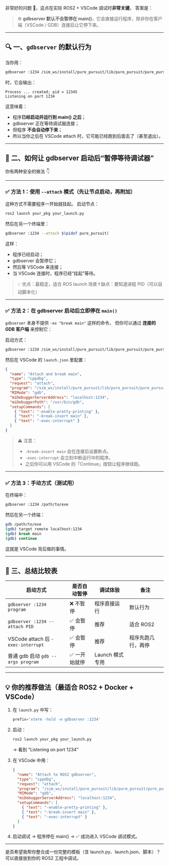 非常好的问题 👏，这点在实际 ROS2 + VSCode 调试时**非常关键**。
答案是：

> ⚙️ **gdbserver 默认不会暂停在 main()**，它会直接运行程序，除非你在客户端（VSCode / GDB）连接后让它停下来。

---

## 🔍 一、`gdbserver` 的默认行为

当你用：

```bash
gdbserver :1234 /sim_ws/install/pure_pursuit/lib/pure_pursuit/pure_pursuit
```

时，它会输出：

```
Process ... created; pid = 12345
Listening on port 1234
```

这意味着：

* 程序**已经启动并运行到 main() 之后**；
* gdbserver 正在等待调试器连接；
* 但程序 **不会自动停下来**；
* 所以当你之后在 VSCode attach 时，它可能已经跑到后面去了（甚至退出）。

---

## 🧭 二、如何让 gdbserver 启动后“暂停等待调试器”

你有两种安全的做法 👇

---

### ✅ 方法 1：使用 `--attach` 模式（先让节点启动，再附加）

这种方式不需要程序一开始就挂起。
启动节点：

```bash
ros2 launch your_pkg your_launch.py
```

然后在另一个终端里：

```bash
gdbserver :1234 --attach $(pidof pure_pursuit)
```

这样：

* 程序已经启动；
* gdbserver 会暂停它；
* 然后等 VSCode 来连接；
* 当 VSCode 连接时，程序已经“挂起”等待。

> 💡 优点：最稳定，适合 ROS launch 场景
> ❗ 缺点：要知道进程 PID（可以自动脚本化）

---

### ✅ 方法 2：在 gdbserver 启动后立即停在 `main()`

`gdbserver` 本身不提供 `-ex "break main"` 这样的命令，
但你可以通过 **连接的 GDB 客户端** 来控制它：

启动方式：

```bash
gdbserver :1234 /sim_ws/install/pure_pursuit/lib/pure_pursuit/pure_pursuit
```

然后在 VSCode 的 `launch.json` 里配置：

```json
{
  "name": "Attach and break main",
  "type": "cppdbg",
  "request": "attach",
  "program": "/sim_ws/install/pure_pursuit/lib/pure_pursuit/pure_pursuit",
  "MIMode": "gdb",
  "miDebuggerServerAddress": "localhost:1234",
  "miDebuggerPath": "/usr/bin/gdb",
  "setupCommands": [
    { "text": "-enable-pretty-printing" },
    { "text": "-break-insert main" },
    { "text": "-exec-interrupt" } 
  ]
}
```

> ⚠️ 注意：
>
> * `-break-insert main` 会在连接后设置断点。
> * `-exec-interrupt` 会立刻中断运行中的程序。
> * 之后你可以用 VSCode 的「Continue」按钮让程序继续跑。

---

### ✅ 方法 3：手动方式（测试用）

在终端中：

```bash
gdbserver :1234 /path/to/exe
```

然后在另一个终端：

```bash
gdb /path/to/exe
(gdb) target remote localhost:1234
(gdb) break main
(gdb) continue
```

这就是 VSCode 背后做的事情。

---

## 🧩 三、总结比较表

| 启动方式                              | 是否自动暂停  | 调试体验        | 备注        |
| --------------------------------- | ------- | ----------- | --------- |
| `gdbserver :1234 program`         | ❌ 不暂停   | 程序直接运行      | 默认行为      |
| `gdbserver :1234 --attach PID`    | ✅ 会暂停   | 推荐          | 适合 ROS2   |
| VSCode attach 后 `-exec-interrupt` | ✅ 会暂停   | 推荐          | 程序先跑几行，再停 |
| 普通 gdb 启动 `gdb --args program`    | ✅ 一开始就停 | Launch 模式专用 |           |

---

## 💡 你的推荐做法（最适合 ROS2 + Docker + VSCode）

1. 在 `launch.py` 中写：

   ```python
   prefix='xterm -hold -e gdbserver :1234'
   ```
2. 启动：

   ```bash
   ros2 launch your_pkg your_launch.py
   ```

   → 看到 “Listening on port 1234”
3. 在 VSCode 中用：

   ```json
   {
     "name": "Attach to ROS2 gdbserver",
     "type": "cppdbg",
     "request": "attach",
     "program": "/sim_ws/install/pure_pursuit/lib/pure_pursuit/pure_pursuit",
     "MIMode": "gdb",
     "miDebuggerServerAddress": "localhost:1234",
     "setupCommands": [
       { "text": "-enable-pretty-printing" },
       { "text": "-break-insert main" },
       { "text": "-exec-interrupt" }
     ]
   }
   ```
4. 启动调试 → 程序停在 main() → ✅ 成功进入 VSCode 调试模式。

---

是否希望我帮你整合成一份完整的模板（含 launch.py、launch.json、脚本）？
可以直接放到你的 ROS2 工程中调试。
